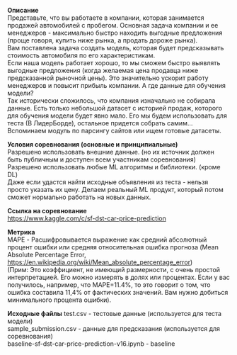 **Описание**  
Представьте, что вы работаете в компании, которая занимается продажей автомобилей с пробегом. Основная задача компании и ее менеджеров - максимально быстро находить выгодные предложения (проще говоря, купить ниже рынка, а продать дороже рынка).  
Вам поставлена задача создать модель, которая будет предсказывать стоимость автомобиля по его характеристикам.  
Если наша модель работает хорошо, то мы сможем быстро выявлять выгодные предложения (когда желаемая цена продавца ниже предсказанной рыночной цены). Это значительно ускорит работу менеджеров и повысит прибыль компании.
А где данные для обучения модели?  
Так исторически сложилось, что компания изначально не собирала данные. Есть только небольшой датасет с историей продаж, которого для обучения модели будет явно мало. Его мы будем использовать для теста (В ЛидерБорде), остальное придется собрать самим… Вспоминаем модуль по парсингу сайтов или ищем готовые датасеты.

**Условия соревнования (основные и принципиальные)**  
Разрешено использовать внешние данные. (но их источник должен быть публичным и доступен всем участникам соревнования)  
Разрешено использовать любые ML алгоритмы и библиотеки. (кроме DL)  
Даже если удастся найти исходные объявления из теста - нельзя просто указать их цену. Делаем реальный ML продукт, который потом сможет нормально работать на новых данных.

**Ссылка на соревнование**  
https://www.kaggle.com/c/sf-dst-car-price-prediction

**Метрика**  
MAPE - Расшифровывается выражение как средний абсолютный процент ошибки или средняя относительная ошибка прогноза (Mean Absolute Percentage Error, https://en.wikipedia.org/wiki/Mean_absolute_percentage_error)  
(Прим: Это коэффициент, не имеющий размерности, с очень простой интерпретацией. Его можно измерять в долях или процентах. Если у вас получилось, например, что MAPE=11.4%, то это говорит о том, что ошибка составила 11,4% от фактических значений. Вам нужно добиться минимального процента ошибки).  

**Исходные файлы**
test.csv - тестовые данные (используется для теста модели)  
sample_submission.csv - данные для предсказания (используется для соревнования)  
baseline-sf-dst-car-price-prediction-v16.ipynb - baseline


